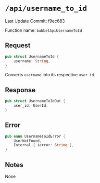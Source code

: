 # `/api/username_to_id`

Last Update Commit: f9ec683

Function name: `bubbelApiUsernameToId`

## Request

```rust
pub struct UsernameToId {
    username: String,
}
```

Converts `username` into its respective `user_id`.

## Response

```rust
pub struct UsernameToIdOut {
    user_id: UserId,
}
```

## Error

```rust
pub enum UsernameToIdError {
    UserNotFound,
    Internal { ierror: String },
}
```

## Notes

None

